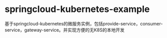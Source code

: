 # springcloud-kubernetes-example
基于springcloud-kubernetes的微服务实例，包括provide-service，consumer-service，gateway-service。并实现方便的无K8S的本地开发
